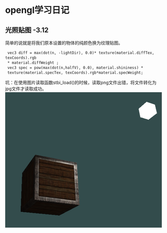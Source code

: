 # opengl学习日记
## 光照贴图  -3.12
 简单的说就是将我们原本设置的物体的纯颜色换为纹理贴图。
 ```
  vec3 diff = max(dot(n, -lightDir), 0.0)* texture(material.diffTex, texCoords).rgb 
  * material.diffWeight ;
  vec3 spec = pow(max(dot(n,halfV), 0.0), material.shininess) * 
  texture(material.specTex, texCoords).rgb*material.specWeight;
 ```
 坑：在使用图片读取函数stbi_load()的时候，读取png文件出错，将文件转化为jpg文件才读取成功。
 ![光照贴图](https://github.com/saltlemon/opengl_learn/blob/%E5%85%89%E7%85%A7/result_img/%E5%85%89%E7%85%A7%E8%B4%B4%E5%9B%BE.png )

